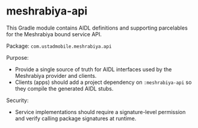 meshrabiya-api
=================

This Gradle module contains AIDL definitions and supporting parcelables for the Meshrabiya bound service API.

Package: `com.ustadmobile.meshrabiya.api`

Purpose:
- Provide a single source of truth for AIDL interfaces used by the Meshrabiya provider and clients.
- Clients (apps) should add a project dependency on `:meshrabiya-api` so they compile the generated AIDL stubs.

Security:
- Service implementations should require a signature-level permission and verify calling package signatures at runtime.
